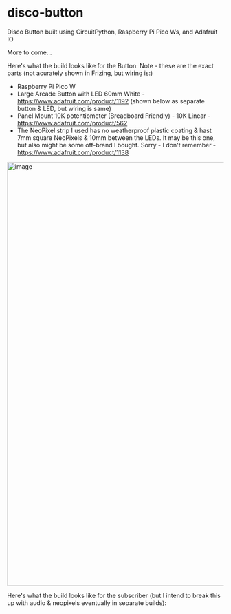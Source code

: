# disco-button
Disco Button built using CircuitPython, Raspberry Pi Pico Ws, and Adafruit IO

More to come...

Here's what the build looks like for the Button:
Note - these are the exact parts (not acurately shown in Frizing, but wiring is:)
- Raspberry Pi Pico W
- Large Arcade Button with LED 60mm White - https://www.adafruit.com/product/1192 (shown below as separate button & LED, but wiring is same)
- Panel Mount 10K potentiometer (Breadboard Friendly) - 10K Linear - https://www.adafruit.com/product/562
- The NeoPixel strip I used has no weatherproof plastic coating & hast 7mm square NeoPixels & 10mm between the LEDs. It may be this one, but also might be some off-brand I bought. Sorry - I don't remember - https://www.adafruit.com/product/1138
<img width="984" alt="image" src="https://github.com/gallaugher/disco-button/assets/20801687/5735e3d2-8875-48c2-94d6-e2a9a8c0025c">

Here's what the build looks like for the subscriber (but I intend to break this up with audio & neopixels eventually in separate builds):
